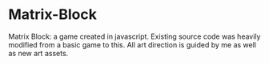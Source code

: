 # Matrix-Block
Matrix Block: a game created in javascript. Existing source code was heavily modified from a basic game to this. All art direction is guided by me as well as new art assets.
